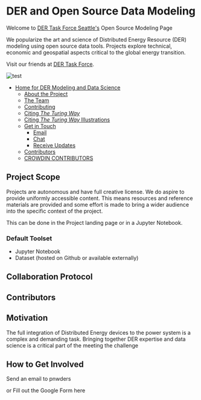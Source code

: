 # DER and Open Source Data Modeling

Welcome to [DER Task Force Seattle's](https://pnwders.notion.site/PNW-DERs-Home-33d49ff437f54e12b5de8ce37bac58e9) Open Source Modeling Page 

We popularize the art and science of Distributed Energy Resource (DER) modeling using open source data tools. Projects explore technical, economic and geospatial aspects critical to the global energy transition. 

Visit our friends at [DER Task Force](https://www.dertaskforce.com/). 

![test](image/pnw_der_group.JPG)



- [Home for DER Modeling and Data Science](#DER-and-Open-Source-Data-Modeling)
    - [About the Project](#about-the-project)
    - [The Team](#the-team)
    - [Contributing](#contributing)
    - [Citing _The Turing Way_](#citing-the-turing-way)
    - [Citing _The Turing Way_ Illustrations](#citing-the-turing-way-illustrations)
    - [Get in Touch](#get-in-touch)
      - [Email](#email)
      - [Chat](#chat)
      - [Receive Updates](#receive-updates)
  - [Contributors](#contributors)
  - [CROWDIN CONTRIBUTORS](#crowdin-contributors)


## Project Scope

Projects are autonomous and have full creative license.
We do aspire to provide uniformly accessible content. This means resources and reference materials are provided and some effort is made to bring a wider audience into the specific context of the project.

This can be done in the Project landing page or in a Jupyter Notebook.

### Default Toolset
- Jupyter Notebook
- Dataset (hosted on Github or available externally)

## Collaboration Protocol


## Contributors

## Motivation

The full integration of Distributed Energy devices to the power system is a complex and demanding task. Bringing together DER expertise and data science is a critical part of the meeting the challenge


## How to Get Involved

Send an email to pnwders

or Fill out the Google Form here
